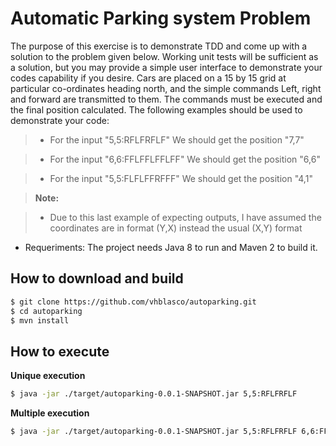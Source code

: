 # Automatic Parking system Problem

The purpose of this exercise is to demonstrate TDD and come up with a solution to the problem given below. Working unit tests will be sufficient as a solution, but you may provide a simple user interface to demonstrate your codes capability if you desire.
Cars are placed on a 15 by 15 grid at particular co-ordinates heading north, and the simple commands Left, right and forward are transmitted to them. The commands must be executed and the final position calculated.
The following examples should be used to demonstrate your code:

> - For the input "5,5:RFLFRFLF"
>   We should get the position "7,7"

> - For the input "6,6:FFLFFLFFLFF"
>   We should get the position "6,6"

> - For the input "5,5:FLFLFFRFFF"
>   We should get the position "4,1"

> **Note:**

> - Due to this last example of expecting outputs, I have assumed the coordinates are in format (Y,X) instead the usual (X,Y) format

- Requeriments: The project needs Java 8 to run and Maven 2 to build it.

## How to download and build

```sh
$ git clone https://github.com/vhblasco/autoparking.git
$ cd autoparking
$ mvn install
```
## How to execute

**Unique execution**

```sh
$ java -jar ./target/autoparking-0.0.1-SNAPSHOT.jar 5,5:RFLFRFLF
```

**Multiple execution**

```sh
$ java -jar ./target/autoparking-0.0.1-SNAPSHOT.jar 5,5:RFLFRFLF 6,6:FFLFFLFFLFF 5,5:FLFLFFRFFF
```
